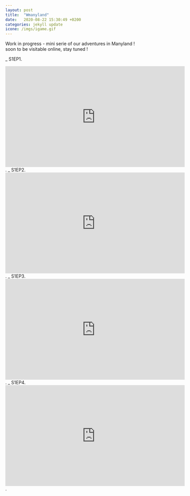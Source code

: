 ```yaml
---
layout: post
title:  "Wmanyland"
date:   2020-08-22 15:30:49 +0200
categories: jekyll update
icone: /imgs/igame.gif
---
```

Work in progress - mini serie of our adventures in Manyland !  
soon to be visitable online, stay tuned !

_
S1EP1. 
<iframe width="560" height="315" src="https://www.youtube.com/embed/cmujFFaA4m8" frameborder="0" allow="accelerometer; autoplay; encrypted-media; gyroscope; picture-in-picture" allowfullscreen></iframe>. 
 _   
S1EP2. 
<iframe width="560" height="315" src="https://www.youtube.com/embed/OPkEWVgyK1E" frameborder="0" allow="accelerometer; autoplay; encrypted-media; gyroscope; picture-in-picture" allowfullscreen></iframe>. 
  _
S1EP3. 
<iframe width="560" height="315" src="https://www.youtube.com/embed/todsmjGR0qU" frameborder="0" allow="accelerometer; autoplay; encrypted-media; gyroscope; picture-in-picture" allowfullscreen></iframe>. 
  _
S1EP4. 
<iframe width="560" height="315" src="https://www.youtube.com/embed/RgbI-yNecqc" frameborder="0" allow="accelerometer; autoplay; encrypted-media; gyroscope; picture-in-picture" allowfullscreen></iframe>. 
